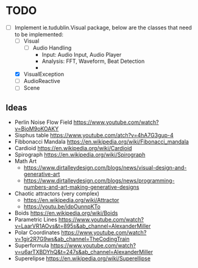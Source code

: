 # TODO

- [ ] Implement ie.tudublin.Visual package, below are the classes that need to be implemented:
  - [ ] Visual
    - [ ] Audio Handling
      - Input: Audio Input, Audio Player
      - Analysis: FFT, Waveform, Beat Detection
      -
  - [x] VisualException
  - [ ] AudioReactive
  - [ ] Scene

## Ideas

- Perlin Noise Flow Field <https://www.youtube.com/watch?v=BjoM9oKOAKY>
- Sisphus table <https://www.youtube.com/atch?v=4hA7G3gup-4>
- Fibbonacci Mandala <https://en.wikipedia.org/wiki/Fibonacci_mandala>
- Cardioid <https://en.wikipedia.org/wiki/Cardioid>
- Spirograph <https://en.wikipedia.org/wiki/Spirograph>
- Math Art
  - <https://www.dirtalleydesign.com/blogs/news/visual-design-and-generative-art>
  - <https://www.dirtalleydesign.com/blogs/news/programming-numbers-and-art-making-generative-designs>
- Chaotic attractors (very complex)
  - <https://en.wikipedia.org/wiki/Attractor>
  - <https://youtu.be/idpOunnpKTo>
- Boids <https://en.wikipedia.org/wiki/Boids>
- Parametric Lines <https://www.youtube.com/watch?v=LaarVR1AOvs&t=895s&ab_channel=AlexanderMiller>
- Polar Coordinates <https://www.youtube.com/watch?v=1gir2R7G9ws&ab_channel=TheCodingTrain>
- Superformula <https://www.youtube.com/watch?v=u6arTXBDYhQ&t=247s&ab_channel=AlexanderMiller>
- Superelipse <https://en.wikipedia.org/wiki/Superellipse>